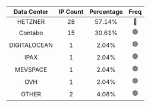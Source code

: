 | Data Center | IP Count | Percentage | Freq |
|:------------:|:--------:|:-----------:|:-----:|
| HETZNER | 28 | 57.14% | 🔴 |
| Contabo | 15 | 30.61% | 🟢 |
| DIGITALOCEAN | 1 | 2.04% | 🟢 |
| IPAX | 1 | 2.04% | 🟢 |
| MEVSPACE | 1 | 2.04% | 🟢 |
| OVH | 1 | 2.04% | 🟢 |
| OTHER | 2 | 4.08% | 🟢 |